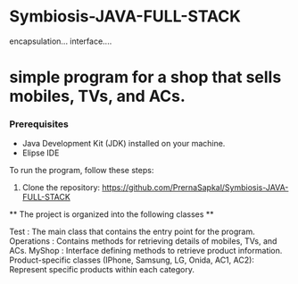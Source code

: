 # Symbiosis-JAVA-FULL-STACK
encapsulation...
interface....

# simple program for a shop that sells mobiles, TVs, and ACs. 

### Prerequisites

- Java Development Kit (JDK) installed on your machine.
- Elipse IDE

To run the program, follow these steps:

1. Clone the repository:
   https://github.com/PrernaSapkal/Symbiosis-JAVA-FULL-STACK

** The project is organized into the following classes **

Test : The main class that contains the entry point for the program.
Operations : Contains methods for retrieving details of mobiles, TVs, and ACs.
MyShop :  Interface defining methods to retrieve product information. 
Product-specific classes (IPhone, Samsung, LG, Onida, AC1, AC2): Represent specific products within each category.

